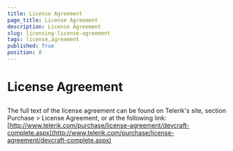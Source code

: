 ```yaml
---
title: License Agreement
page_title: License Agreement
description: License Agreement
slug: licensing-license-agreement
tags: license,agreement
published: True
position: 0
---
```


# License Agreement



## 

The full text of the license agreement can be found on Telerik's site, section Purchase > License Agreement, or at the following link:
        [http://www.telerik.com/purchase/license-agreement/devcraft-complete.aspx](http://www.telerik.com/purchase/license-agreement/devcraft-complete.aspx)
